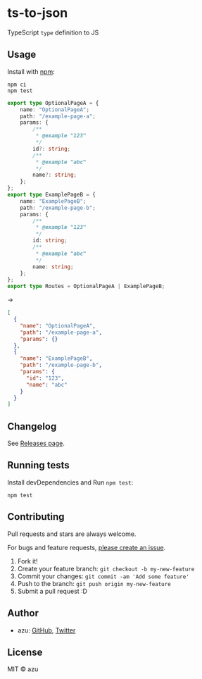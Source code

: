 # ts-to-json

TypeScript `type` definition to JS

## Usage

Install with [npm](https://www.npmjs.com/package/ts-to-json):

    npm ci
    npm test

```ts
export type OptionalPageA = {
    name: "OptionalPageA";
    path: "/example-page-a";
    params: {
        /**
         * @example "123"
         */
        id?: string;
        /**
         * @example "abc"
         */
        name?: string;
    };
};
export type ExamplePageB = {
    name: "ExamplePageB";
    path: "/example-page-b";
    params: {
        /**
         * @example "123"
         */
        id: string;
        /**
         * @example "abc"
         */
        name: string;
    };
};
export type Routes = OptionalPageA | ExamplePageB;
```

->

```json
[
  {
    "name": "OptionalPageA",
    "path": "/example-page-a",
    "params": {}
  },
  {
    "name": "ExamplePageB",
    "path": "/example-page-b",
    "params": {
      "id": "123",
      "name": "abc"
    }
  }
]
```


## Changelog

See [Releases page](https://github.com/azu/ts-to-json/releases).

## Running tests

Install devDependencies and Run `npm test`:

    npm test

## Contributing

Pull requests and stars are always welcome.

For bugs and feature requests, [please create an issue](https://github.com/azu/ts-to-json/issues).

1. Fork it!
2. Create your feature branch: `git checkout -b my-new-feature`
3. Commit your changes: `git commit -am 'Add some feature'`
4. Push to the branch: `git push origin my-new-feature`
5. Submit a pull request :D

## Author

- azu: [GitHub](https://github.com/azu), [Twitter](https://twitter.com/azu_re)

## License

MIT © azu
